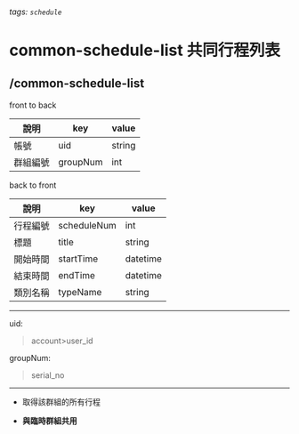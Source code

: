 ###### tags: `schedule`
# common-schedule-list 共同行程列表
## /common-schedule-list
front to back

| 說明     | key     | value  |
| -------- | ------- | ------ |
| 帳號     | uid     | string |
| 群組編號 | groupNum | int    |

back to front

| 說明     | key         | value    |
| -------- | ----------- | -------- |
| 行程編號 | scheduleNum | int      |
| 標題     | title       | string   |
| 開始時間 | startTime   | datetime |
| 結束時間 | endTime     | datetime |
| 類別名稱 | typeName   | string   |

---
uid:
 >account>user_id

groupNum:
 >serial_no

___
* 取得該群組的所有行程

* **與臨時群組共用**